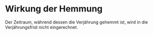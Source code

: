 # Wirkung der Hemmung

Der Zeitraum, während dessen die Verjährung gehemmt ist, wird in die Verjährungsfrist nicht eingerechnet. 

